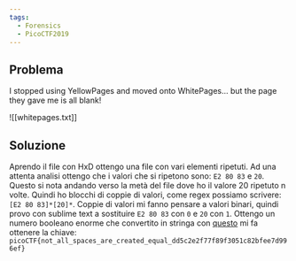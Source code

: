 ```yaml
---
tags:
  - Forensics
  - PicoCTF2019
---
```

## Problema

I stopped using YellowPages and moved onto WhitePages... but the page they gave me is all blank!

![[whitepages.txt]]

## Soluzione

Aprendo il file con HxD ottengo una file con vari elementi ripetuti.
Ad una attenta analisi ottengo che i valori che si ripetono sono:
`E2 80 83` e `20`.
Questo si nota andando verso la metà del file dove ho il valore 20 ripetuto n volte.
Quindi ho blocchi di coppie di valori, come regex possiamo scrivere: `[E2 80 83]*[20]*`.
Coppie di valori mi fanno pensare a valori binari, quindi provo con sublime text a sostituire `E2 80 83` con `0` e `20` con `1`.
Ottengo un numero booleano enorme che convertito in stringa con [questo](https://www.convertbinary.com/to-text/) mi fa ottenere la chiave:
`picoCTF{not_all_spaces_are_created_equal_dd5c2e2f77f89f3051c82bfee7d996ef}`
 
